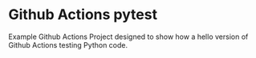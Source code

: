 # Github Actions pytest
Example Github Actions Project designed to show how a hello version of Github Actions testing Python code.
